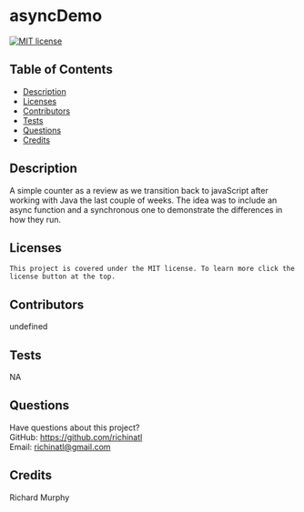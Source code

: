 # asyncDemo

[![MIT license](https://img.shields.io/badge/License-MIT-blue.svg)](https://lbesson.mit-license.org/)

## Table of Contents

- [Description](#description)
- [Licenses](#licenses)
- [Contributors](#contributors)
- [Tests](#tests)
- [Questions](#questions)
- [Credits](#credits)

## Description

A simple counter as a review as we transition back to javaScript after working with Java the last couple of weeks. The idea was to include an async function and a synchronous one to demonstrate the differences in how they run.

## Licenses

    This project is covered under the MIT license. To learn more click the license button at the top.

## Contributors

undefined

## Tests

NA

## Questions

Have questions about this project?  
 GitHub: https://github.com/richinatl  
 Email: richinatl@gmail.com

## Credits

Richard Murphy
